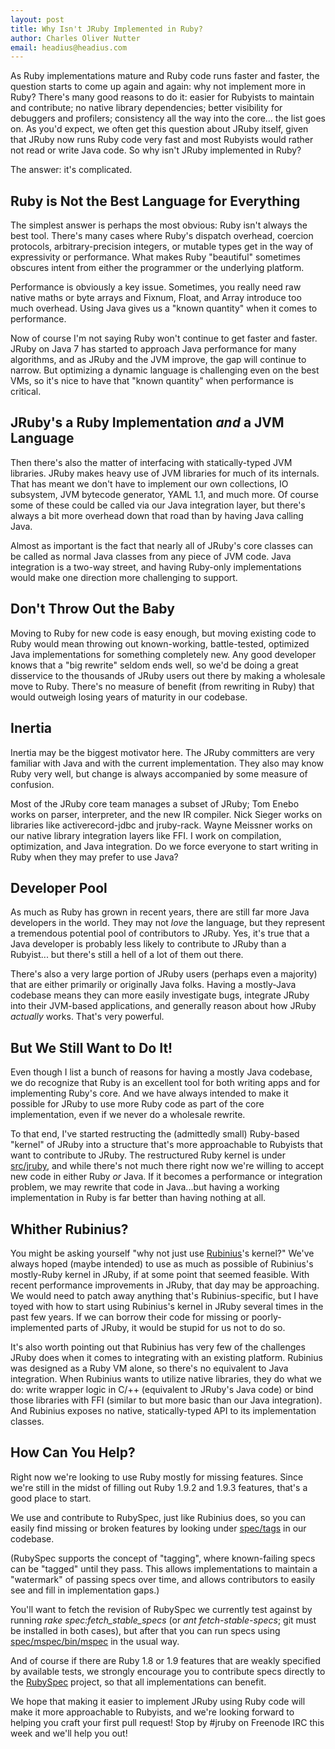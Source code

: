 ```yaml
---
layout: post
title: Why Isn't JRuby Implemented in Ruby?
author: Charles Oliver Nutter
email: headius@headius.com
---
```


As Ruby implementations mature and Ruby code runs faster and faster,
the question starts to come up again and again: why not implement
more in Ruby? There's many good reasons to do it: easier for Rubyists
to maintain and contribute; no native library dependencies; better
visibility for debuggers and profilers; consistency all the way into
the core... the list goes on. As you'd expect, we often get this
question about JRuby itself, given that JRuby now runs Ruby code very
fast and most Rubyists would rather not read or write Java code. So
why isn't JRuby implemented in Ruby?

The answer: it's complicated.

Ruby is Not the Best Language for Everything
--------------------------------------------

The simplest answer is perhaps the most obvious: Ruby isn't always
the best tool. There's many cases where Ruby's dispatch overhead,
coercion protocols, arbitrary-precision integers, or mutable types
get in the way of expressivity or performance. What makes Ruby
"beautiful" sometimes obscures intent from either the programmer or
the underlying platform.

Performance is obviously a key issue. Sometimes, you really need raw
native maths or byte arrays and Fixnum, Float, and Array introduce too
much overhead. Using Java gives us a "known quantity" when it comes
to performance.

Now of course I'm not saying Ruby won't continue to get faster and
faster. JRuby on Java 7 has started to approach Java performance for
many algorithms, and as JRuby and the JVM improve, the gap will
continue to narrow. But optimizing a dynamic language is challenging
even on the best VMs, so it's nice to have that "known quantity"
when performance is critical.

JRuby's a Ruby Implementation *and* a JVM Language
--------------------------------------------------

Then there's also the matter of interfacing with statically-typed JVM
libraries. JRuby makes heavy use of JVM libraries for much of its
internals. That has meant we don't have to implement our own
collections, IO subsystem, JVM bytecode generator, YAML 1.1, and
much more. Of course some of these could be called via our Java
integration layer, but there's always a bit more overhead down that
road than by having Java calling Java.

Almost as important is the fact that nearly all of JRuby's core
classes can be called as normal Java classes from any piece of JVM
code. Java integration is a two-way street, and having Ruby-only
implementations would make one direction more challenging to
support.

Don't Throw Out the Baby
------------------------

Moving to Ruby for new code is easy enough, but moving existing
code to Ruby would mean throwing out known-working, battle-tested,
optimized Java implementations for something completely new. Any
good developer knows that a "big rewrite" seldom ends well, so
we'd be doing a great disservice to the thousands of JRuby users
out there by making a wholesale move to Ruby. There's no measure
of benefit (from rewriting in Ruby) that would outweigh losing
years of maturity in our codebase.

Inertia
-------

Inertia may be the biggest motivator here. The JRuby committers
are very familiar with Java and with the current implementation.
They also may know Ruby very well, but change is always
accompanied by some measure of confusion.

Most of the JRuby core team manages a subset of JRuby; Tom Enebo
works on parser, interpreter, and the new IR compiler. Nick Sieger
works on libraries like activerecord-jdbc and jruby-rack. Wayne
Meissner works on our native library integration layers like FFI.
I work on compilation, optimization, and Java integration. Do we
force everyone to start writing in Ruby when they may prefer to use
Java?

Developer Pool
--------------

As much as Ruby has grown in recent years, there are still far
more Java developers in the world. They may not *love* the
language, but they represent a tremendous potential pool of
contributors to JRuby. Yes, it's true that a Java developer is
probably less likely to contribute to JRuby than a Rubyist...
but there's still a hell of a lot of them out there.

There's also a very large portion of JRuby users (perhaps even
a majority) that are either primarily or originally Java folks.
Having a mostly-Java codebase means they can more easily
investigate bugs, integrate JRuby into their JVM-based
applications, and generally reason about how JRuby *actually*
works. That's very powerful.

But We Still Want to Do It!
---------------------------

Even though I list a bunch of reasons for having a mostly
Java codebase, we do recognize that Ruby is an excellent tool
for both writing apps and for implementing Ruby's core. And
we have always intended to make it possible for JRuby to use
more Ruby code as part of the core implementation, even if
we never do a wholesale rewrite.

To that end, I've started restructing the (admittedly small)
Ruby-based "kernel" of JRuby into a structure that's more
approachable to Rubyists that want to contribute to JRuby. The
restructured Ruby kernel is under [src/jruby](https://github.com/jruby/jruby/tree/master/src/jruby),
and while there's not much there right now we're willing to
accept new code in either Ruby *or* Java. If it becomes a
performance or integration problem, we may rewrite that code
in Java...but having a working implementation in Ruby is far
better than having nothing at all.

Whither Rubinius?
-----------------

You might be asking yourself "why not just use [Rubinius](https://github.com/rubinius/rubinius)'s
kernel?" We've always hoped (maybe intended) to use as much
as possible of Rubinius's mostly-Ruby kernel in JRuby, if
at some point that seemed feasible. With recent performance
improvements in JRuby, that day may be approaching. We would
need to patch away anything that's Rubinius-specific, but I
have toyed with how to start using Rubinius's kernel in JRuby
several times in the past few years. If we can borrow their
code for missing or poorly-implemented parts of JRuby, it
would be stupid for us not to do so.

It's also worth pointing out that Rubinius has very few of the
challenges JRuby does when it comes to integrating with an
existing platform. Rubinius was designed as a Ruby VM alone,
so there's no equivalent to Java integration. When Rubinius
wants to utilize native libraries, they do what we do: write
wrapper logic in C/++ (equivalent to JRuby's Java code) or bind
those libraries with FFI (similar to but more basic than our Java
integration). And Rubinius exposes no native, statically-typed
API to its implementation classes.

How Can You Help?
-----------------

Right now we're looking to use Ruby mostly for missing features.
Since we're still in the midst of filling out Ruby 1.9.2 and
1.9.3 features, that's a good place to start.

We use and contribute to RubySpec, just like Rubinius does,
so you can easily find missing or broken features by looking under
[spec/tags](https://github.com/jruby/jruby/tree/master/spec/tags)
in our codebase.

(RubySpec supports the concept of "tagging", where known-failing
specs can be "tagged" until they pass. This allows implementations
to maintain a "watermark" of passing specs over time, and allows
contributors to easily see and fill in implementation gaps.)

You'll want to fetch the revision of RubySpec we currently test
against by running _rake spec:fetch\_stable\_specs_ (or _ant
fetch-stable-specs_; git must be installed in both cases), but
after that you can run specs using [spec/mspec/bin/mspec](https://github.com/rubyspec/mspec)
in the usual way.

And of course if there are Ruby 1.8 or 1.9 features that are
weakly specified by available tests, we strongly encourage
you to contribute specs directly to the [RubySpec](http://rubyspec.org/)
project, so that all implementations can benefit.

We hope that making it easier to implement JRuby using Ruby
code will make it more approachable to Rubyists, and we're
looking forward to helping you craft your first pull request! Stop
by #jruby on Freenode IRC this week and we'll help you out!